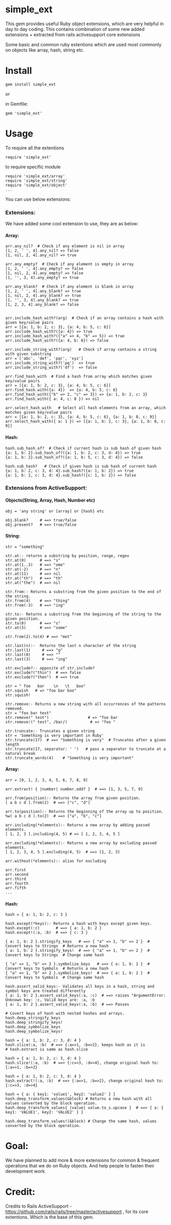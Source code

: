 # simple_ext
This gem provides useful Ruby object extensions, which are very helpful in day to day coding.
This contains combination of some new added extensions + extracted from rails activesupport core extensions

Some basic and common ruby extentions which are used most commonly on objects like array, hash, string etc.

# Install

    gem install simple_ext

or 

in Gemfile:

    gem 'simple_ext'

# Usage

To require all the extentions

    require 'simple_ext'

to require specific module

    require 'simple_ext/array'
    require 'simple_ext/string'
    require 'simple_ext/object'
    ...


You can use below extensions:

### Extensions:
We have added some cool extension to use, they are as below:

#### Array:
    arr.any_nil?  # Check if any element is nil in array
    [1, 2, ' ', 4].any_nil? => false
    [1, nil, 2, 4].any_nil? => true
    
    arr.any_empty?  # Check if any element is empty in array
    [1, 2, ' ', 4].any_empty? => false
    [1, nil, 2, 4].any_empty? => false
    [1, '', 3, 4].any_empty? => true
    
    arr.any_blank?  # Check if any element is blank in array
    [1, 2, ' ', 4].any_blank? => true
    [1, nil, 2, 4].any_blank? => true
    [1, '', 3, 4].any_blank? => true
    [1, 2, 3, 4].any_blank? => false
    
    
    arr.include_hash_with?(arg)  # Check if an array contains a hash with given key/value pairs
    arr = [{a: 1, b: 2, c: 3}, {a: 4, b: 5, c: 6}]
    arr.include_hash_with?({a: 4}) => true
    arr.include_hash_with?({"a" => 4, "b" => 5}) => true
    arr.include_hash_with?({a: 4, b: 6}) => false
    
    arr.include_string_with?(arg)   # Check if array contains a string with given substring
    arr = ['abc', 'def', 'pqr', 'xyz']
    arr.include_string_with?('pq')  => true
    arr.include_string_with?('df')  => false
    
    arr.find_hash_with  # Find a hash from array which matches given key/value pairs
    arr = [{a: 1, b: 2, c: 3}, {a: 4, b: 5, c: 6}]
    arr.find_hash_with({a: 4})  => {a: 4, b: 5, c: 6}
    arr.find_hash_with({"b" => 2, "c" => 3}) => {a: 1, b: 2, c: 3}
    arr.find_hash_with({ a: 4, c: 8 }) => nil
    
    arr.select_hash_with   # Select all hash elements from an array, which matches given key/value pairs
    arr = [{a: 1, b: 2, c: 3}, {a: 4, b: 5, c: 6}, {a: 1, b: 8, c: 9}]
    arr.select_hash_with({ a: 1 }) => [{a: 1, b: 2, c: 3}, {a: 1, b: 8, c: 9}]
    

#### Hash: 
    hash.sub_hash_of?  # Check if current hash is sub hash of given hash
    {a: 1, b: 2}.sub_hash_of?({a: 1, b: 2, c: 3, d: 4}) => true
    {a: 1, b: 2}.sub_hash_of?({a: 1, b: 5, c: 3, d: 4}) => false
    
    hash.sub_hash?   # Check if given hash is sub hash of current hash
    {a: 1, b: 2, c: 3, d: 4}.sub_hash?({a: 1, b: 2}) => true
    {a: 1, b: 2, c: 3, d: 4}.sub_hash?({c: 1, b: 2}) => false



### Extensions from ActiveSupport:

#### Objects(String, Array, Hash, Number etc)
    obj = 'any string' or [array] or {hash} etc
    
    obj.blank?     # ==> true/false
    obj.present?   # ==> true/false
    
    
#### String:
    str = "something"
    
    str.at:- returns a substring by position, range, regex
    str.at(0)      # ==> "s"
    str.at(1..3)   # ==> "ome"
    str.at(-2)     # ==> "n"
    str.at(11)     # ==> nil
    str.at("th")   # ==> "th"
    str.at("the")  # ==> nil
    
    str.from:- Returns a substring from the given position to the end of the string.
    str.from(4)    # ==> "thing"
    str.from(-3)   # ==> "ing"
    
    str.to:- Returns a substring from the beginning of the string to the given position.
    str.to(0)      # ==> "s"
    str.at(3)      # ==> "some"
    
    str.from(2).to(4) # ==> "met"
    
    str.last(n):-  Returns the last n character of the string
    str.last(1)     # ==> "g"
    str.last(0)     # ==> ""
    str.last(3)     # ==> "ing"
    
    str.exclude?:- opposite of str.include?
    str.exclude?("thin")  # ==> false
    str.exclude?("then")  # ==> true
    
    str = " foo   bar    \n   \t   boo"
    str.squish   # => "foo bar boo"
    str.squish!
    
    str.remove:- Returns a new string with all occurrences of the patterns removed.
    str = "foo bar test"
    str.remove(" test")                 # => "foo bar
    str.remove!(" test", /bar/)          # => "foo "
    
    str.truncate:- Truncates a given string
    str = 'Something is very important in Ruby'
    str.truncate(17)  # ==> "Something is very"  # Truncates after a given length 
    str.truncate(17, separator: ' ')   # pass a separator to truncate at a natural break
    str.truncate_words(4)    # "Something is very important"
    

#### Array:
    arr = [0, 1, 2, 3, 4, 5, 6, 7, 8, 9]
    
    arr.extract! { |number| number.odd? }  # ==> [1, 3, 5, 7, 9]
    
    arr.from(position):- Returns the array from given position.
    [ a b c d ].from(2)  # ==> ["c", "d"]
    
    arr.to(position):- Returns the beginning of the array up to position.
    %w( a b c d ).to(2)  # ==> ["a", "b", "c"]
    
    arr.including(*elements):- Returns a new array by adding passed elements.
    [ 1, 2, 3 ].including(4, 5) # => [ 1, 2, 3, 4, 5 ]
    
    arr.excluding(*elements):- Returns a new array by excluding passed elements.
    [ 1, 2, 3, 4, 5 ].excluding(4, 5)  # ==> [1, 2, 3]
    
    arr.without(*elements):- alias for excluding
    
    arr.first
    arr.second
    arr.third
    arr.fourth
    arr.fifth
    ...

#### Hash:
    hash = { a: 1, b: 2, c: 3 }
    
    hash.except(*keys):- Returns a hash with keys except given keys.
    hash.except(:c)       # ==> { a: 1, b: 2 }
    hash.except!(:a, :b)  # ==> { c: 3 }
    
    { a: 1, b: 2 }.stringify_keys   # ==> { "a" => 1, "b" => 2 }  # Convert keys to Strings  # Returns a new hash
    { a: 1, b: 2 }.stringify_keys!  # ==> { "a" => 1, "b" => 2 }  # Convert keys to Strings  # Change same hash
    
    { "a" => 1, "b" => 2 }.symbolize_keys   # ==> { a: 1, b: 2 }  # Convert keys to Symbols  # Returns a new hash
    { "a" => 1, "b" => 2 }.symbolize_keys!  # ==> { a: 1, b: 2 }  # Convert keys to Symbols  # Change same hash
    
    hash.assert_valid_keys:- Validates all keys in a hash, string and symbol keys are treated differently
    { a: 1, b: 2 }.assert_valid_keys(:a, :c)  # ==> raises "ArgumentError: Unknown key: :c, Valid keys are: :a, :b
    { a: 1, b: 2 }.assert_valid_keys(:a, :b)  # ==> Passes
    
    # Covert keys of hash with nested hashes and arrays.
    hash.deep_stringify_keys
    hash.deep_stringify_keys!
    hash.deep_symbolize_keys
    hash.deep_symbolize_keys!
    
    hash = { a: 1, b: 2, c: 3, d: 4 }
    hash.slice(:a, :b)  # ==> {:a=>1, :b=>2}, keeps hash as it is
    # hash.extract is same as hash.slice
    
    hash = { a: 1, b: 2, c: 3, d: 4 }
    hash.slice!(:a, :b)  # ==> {:c=>3, :d=>4}, change original hash to: {:a=>1, :b=>2}
    
    hash = { a: 1, b: 2, c: 3, d: 4 }
    hash.extract!(:a, :b)  # ==> {:a=>1, :b=>2}, change original hash to: {:c=>3, :d=>4}
    
    hash = { a: { key1: 'value1', key2: 'value2' } }
    hash.deep_transform_values(&block) # Returns a new hash with all values converted by the block operation.
    hash.deep_transform_values{ |value| value.to_s.upcase }  # ==> { a: { key1: 'VALUE1', key2: 'VALUE2' } }
    
    hash.deep_transform_values!(&block) # Change the same hash, values converted by the block operation.
    

# Goal:
We have planned to add more & more extensions for common & frequent operations that we do on Ruby objects. And help people to fasten their development work.

# Credit:

Credits to Rails ActiveSupport - https://github.com/rails/rails/tree/master/activesupport , for its core extentions. Which is the base of this gem.
